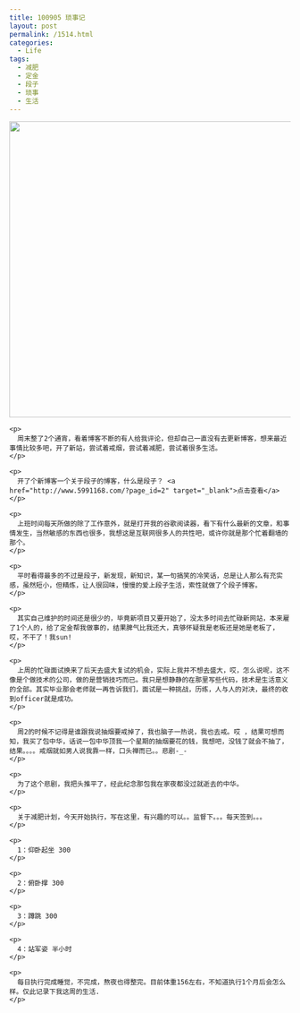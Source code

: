 ```yaml
---
title: 100905 琐事记
layout: post
permalink: /1514.html
categories:
  - Life
tags:
  - 减肥
  - 定金
  - 段子
  - 琐事
  - 生活
---
```

<div id="_mcePaste">
  <div id="_mcePaste">
    <p>
      <a href="http://www.80aj.com/wp-content/uploads/2010/09/dz.jpg"><img class="aligncenter size-full wp-image-1515" title="dz" src="http://www.80aj.com/wp-content/uploads/2010/09/dz.jpg" alt="" width="1032" height="529" /></a>
    </p>
    
    <p>
      周末整了2个通宵，看着博客不断的有人给我评论，但却自己一直没有去更新博客，想来最近事情比较多吧，开了新站，尝试着戒烟，尝试着减肥，尝试着很多生活。
    </p>
    
    <p>
      开了个新博客一个关于段子的博客，什么是段子？ <a href="http://www.5991168.com/?page_id=2" target="_blank">点击查看</a>
    </p>
    
    <p>
      上班时间每天所做的除了工作意外，就是打开我的谷歌阅读器，看下有什么最新的文章，和事情发生，当然敏感的东西也很多，我想这是互联网很多人的共性吧，或许你就是那个忙着翻墙的那个。
    </p>
    
    <p>
      平时看得最多的不过是段子，新发现，新知识，某一句搞笑的冷笑话，总是让人那么有充实感，虽然短小，但精炼，让人很回味，慢慢的爱上段子生活，索性就做了个段子博客。
    </p>
    
    <p>
      其实自己维护的时间还是很少的，毕竟新项目又要开始了，没太多时间去忙碌新网站，本来雇了1个人的，给了定金帮我做事的，结果脾气比我还大，真够怀疑我是老板还是她是老板了，哎，不干了！我sun!
    </p>
    
    <p>
      上周的忙碌面试换来了后天去盛大复试的机会，实际上我并不想去盛大，哎，怎么说呢，这不像是个做技术的公司，做的是营销技巧而已。我只是想静静的在那里写些代码，技术是生活意义的全部。其实毕业那会老师就一再告诉我们，面试是一种挑战，历练，人与人的对决，最终的收到officer就是成功。
    </p>
    
    <p>
      周2的时候不记得是谁跟我说抽烟要戒掉了，我也脑子一热说，我也去戒。哎 ，结果可想而知，我买了包中华，话说一包中华顶我一个星期的抽烟要花的钱，我想吧，没钱了就会不抽了，结果。。。。戒烟就如男人说我靠一样，口头禅而已。。悲剧-_-
    </p>
    
    <p>
      为了这个悲剧，我把头推平了，经此纪念那包我在家夜都没过就逝去的中华。
    </p>
    
    <p>
      关于减肥计划，今天开始执行，写在这里，有兴趣的可以。。监督下。。。每天签到。。。
    </p>
    
    <p>
      1：仰卧起坐 300
    </p>
    
    <p>
      2：俯卧撑 300
    </p>
    
    <p>
      3：蹲跳 300
    </p>
    
    <p>
      4：站军姿 半小时
    </p>
    
    <p>
      每日执行完成睡觉，不完成，熬夜也得整完。目前体重156左右，不知道执行1个月后会怎么样。仅此记录下我这周的生活.
    </p>
  </div>
</div>